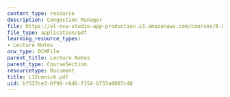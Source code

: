```yaml
---
content_type: resource
description: Congestion Manager
file: https://ol-ocw-studio-app-production.s3.amazonaws.com/courses/6-829-computer-networks-fall-2002/bf537ce36f98c6d6f154b755a0007c48_L12cmnick.pdf
file_type: application/pdf
learning_resource_types:
- Lecture Notes
ocw_type: OCWFile
parent_title: Lecture Notes
parent_type: CourseSection
resourcetype: Document
title: L12cmnick.pdf
uid: bf537ce3-6f98-c6d6-f154-b755a0007c48
---
```

